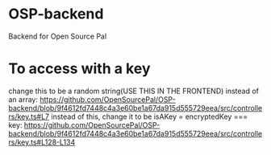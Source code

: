 # OSP-backend
Backend for Open Source Pal

# To access with a key
change this to be a random string(USE THIS IN THE FRONTEND) instead of an array:
https://github.com/OpenSourcePal/OSP-backend/blob/9f4612fd7448c4a3e60be1a67da915d555729eea/src/controllers/key.ts#L7
instead of this, change it to be isAKey = encryptedKey === key:
https://github.com/OpenSourcePal/OSP-backend/blob/9f4612fd7448c4a3e60be1a67da915d555729eea/src/controllers/key.ts#L128-L134
